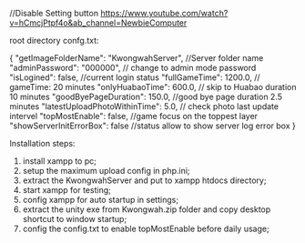 //Disable Setting button
https://www.youtube.com/watch?v=hCmcjPtpf4o&ab_channel=NewbieComputer

root directory confg.txt:

{
    "getImageFolderName": "KwongwahServer",   //Server folder name
    "adminPassword": "000000",    // change to admin mode password
    "isLogined": false,  //current login status
    "fullGameTime": 1200.0, // gameTime: 20 minutes
    "onlyHuabaoTime": 600.0, // skip to Huabao duration 10 minutes
    "goodByePageDuration": 150.0, //good bye page duration 2.5 minutes
    "latestUploadPhotoWithinTime": 5.0, // check photo last update intervel
    "topMostEnable": false,  //game focus on the toppest layer
    "showServerInitErrorBox": false  //status allow to show server log error box
}

Installation steps:
1. install xampp to pc;
2. setup the maximum upload config in php.ini;
3. extract the KwongwahServer and put to xampp htdocs directory;
4. start xampp for testing;
5. config xampp for auto startup in settings;
6. extract the unity exe from Kwongwah.zip folder and copy desktop shortcut to window startup;
7. config the config.txt to enable topMostEnable before daily usage;